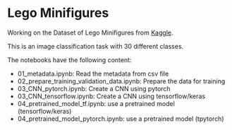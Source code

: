 # Lego Minifigures

Working on the Dataset of Lego Minifigures from [Kaggle](https://www.kaggle.com/ihelon/lego-minifigures-classification).

This is an image classification task with 30 different classes.

The notebooks have the following content:

* 01_metadata.ipynb: Read the metadata from csv file
* 02_prepare_training_validation_data.ipynb: Prepare the data for training
* 03_CNN_pytorch.ipynb: Create a CNN using pytorch
* 03_CNN_tensorflow.ipynb: Create a CNN using tensorflow/keras
* 04_pretrained_model_tf.ipynb: use a pretrained model (tensorflow/keras)
* 04_pretrained_model_pytorch.ipynb: use a pretrained model (tpytorch)
